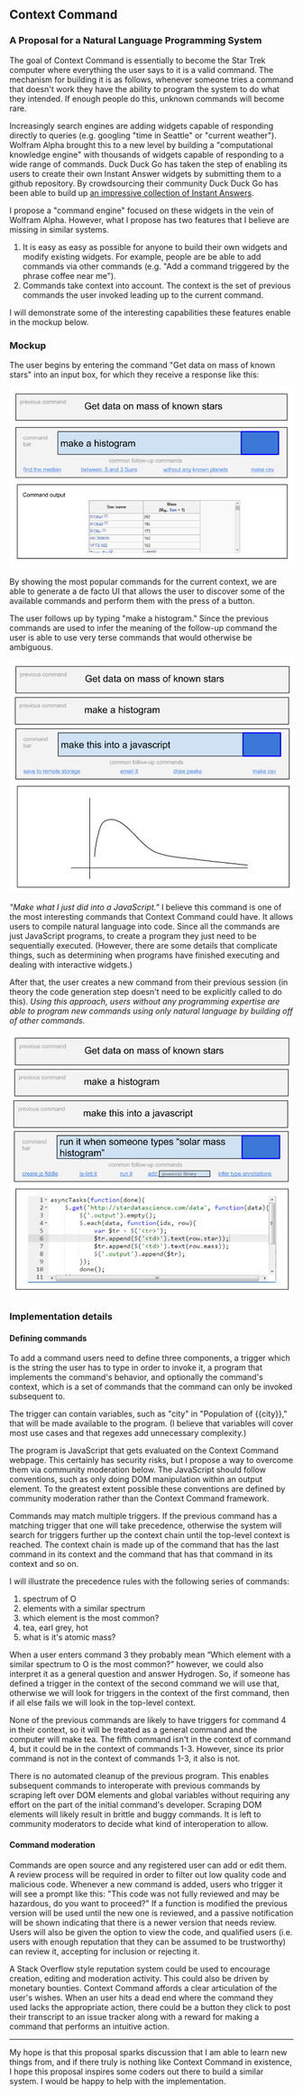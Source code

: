 ## Context Command
### A Proposal for a Natural Language Programming System

The goal of Context Command is essentially to become the Star Trek computer where everything the user says to it is a valid command. The mechanism for building it is as follows, whenever someone tries a command that doesn't work they have the ability to program the system to do what they intended. If enough people do this, unknown commands will become rare.

Increasingly search engines are adding widgets capable of responding directly to queries (e.g. googling "time in Seattle" or "current weather"). Wolfram Alpha brought this to a new level by building a "computational knowledge engine" with thousands of widgets capable of responding to a wide range of commands. Duck Duck Go has taken the step of enabling its users to create their own Instant Answer widgets by submitting them to a github repository. By crowdsourcing their community Duck Duck Go has been able to build up [an impressive collection of Instant Answers](https://duckduckgo.com/goodies).

I propose a "command engine" focused on these widgets in the vein of Wolfram Alpha. However, what I propose has two features that I believe are missing in similar systems.

1. It is easy as easy as possible for anyone to build their own widgets and modify existing widgets. For example, people are be able to add commands via other commands (e.g. "Add a command triggered by the phrase coffee near me").
2. Commands take context into account. The context is the set of previous commands the user invoked leading up to the current command.

I will demonstrate some of the interesting capabilities these features enable in the mockup below.

### Mockup

The user begins by entering the command "Get data on mass of known stars" into an input box, for which they receive a response like this:

![](cc_1.png)

By showing the most popular commands for the current context, we are able to generate a de facto UI that allows the user to discover some of the available commands and perform them with the press of a button.

The user follows up by typing "make a histogram." Since the previous commands are used to infer the meaning of the follow-up command the user is able to use very terse commands that would otherwise be ambiguous.

![](cc_2.png)

*"Make what I just did into a JavaScript."* I believe this command is one of the most interesting commands that Context Command could have. It allows users to compile natural language into code. Since all the commands are just JavaScript programs, to create a program they just need to be sequentially executed. (However, there are some details that complicate things, such as determining when programs have finished executing and dealing with interactive widgets.)

After that, the user creates a new command from their previous session (in theory the code generation step doesn't need to be explicitly called to do this). *Using this approach, users without any programming expertise are able to program new commands using only natural language by building off of other commands.*

![](cc_3.png)

### Implementation details

#### Defining commands

To add a command users need to define three components, a trigger which is the string the user has to type in order to invoke it, a program that implements the command's behavior, and optionally the command's context, which is a set of commands that the command can only be invoked subsequent to.

The trigger can contain variables, such as "city" in "Population of {{city}}," that will be made available to the program. (I believe that variables will cover most use cases and that regexes add unnecessary complexity.)

The program is JavaScript that gets evaluated on the Context Command webpage. This certainly has security risks, but I propose a way to overcome them via community moderation below. The JavaScript should follow conventions, such as only doing DOM manipulation within an output element. To the greatest extent possible these conventions are defined by community moderation rather than the Context Command framework.

Commands may match multiple triggers. If the previous command has a matching trigger that one will take precedence, otherwise the system will search for triggers further up the context chain until the top-level context is reached. The context chain is made up of the command that has the last command in its context and the command that has that command in its context and so on.

I will illustrate the precedence rules with the following series of commands:

1. spectrum of O
2. elements with a similar spectrum
3. which element is the most common?
4. tea, earl grey, hot
5. what is it's atomic mass?

When a user enters command 3 they probably mean “Which element with a similar spectrum to O is the most common?” however, we could also interpret it as a general question and answer Hydrogen. So, if someone has defined a trigger in the context of the second command we will use that, otherwise we will look for triggers in the context of the first command, then if all else fails we will look in the top-level context.

None of the previous commands are likely to have triggers for command 4 in their context, so it will be treated as a general command and the computer will make tea. The fifth command isn't in the context of command 4, but it could be in the context of commands 1-3. However, since its prior command is not in the context of commands 1-3, it also is not.

There is no automated cleanup of the previous program. This enables subsequent commands to interoperate with previous commands by scraping left over DOM elements and global variables without requiring any effort on the part of the initial command's developer. Scraping DOM elements will likely result in brittle and buggy commands. It is left to community moderators to decide what kind of interoperation to allow.

#### Command moderation

Commands are open source and any registered user can add or edit them. A review process will be required in order to filter out low quality code and malicious code. Whenever a new command is added, users who trigger it will see a prompt like this:
"This code was not fully reviewed and may be hazardous, do you want to proceed?" If a function is modified the previous version will be used until the new one is reviewed, and a passive notification will be shown indicating that there is a newer version that needs review. Users will also be given the option to view the code, and qualified users (i.e. users with enough reputation that they can be assumed to be trustworthy) can review it, accepting for inclusion or rejecting it.

A Stack Overflow style reputation system could be used to encourage creation, editing and moderation activity. This could also be driven by monetary bounties. Context Command affords a clear articulation of the user's wishes. When an user hits a dead end where the command they used lacks the appropriate action, there could be a button they click to post their transcript to an issue tracker along with a reward for making a command that performs an intuitive action.

-----------------------------------------------------------------------------------------------------------

My hope is that this proposal sparks discussion that I am able to learn new things from, and if there truly is nothing like Context Command in existence, I hope this proposal inspires some coders out there to build a similar system. I would be happy to help with the implementation.
